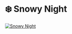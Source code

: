 # :snowflake: Snowy Night

[![Snowy Night](https://img.youtube.com/vi/OeYEmBDa5Hw/0.jpg)](https://youtu.be/OeYEmBDa5Hw)
